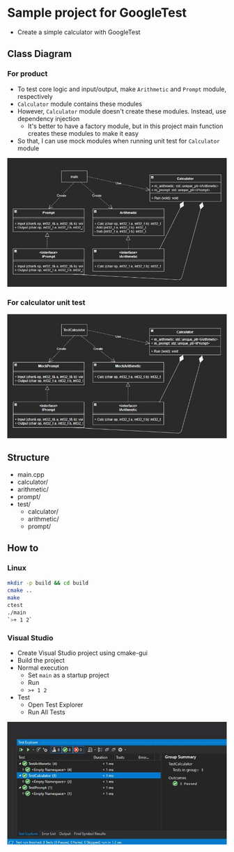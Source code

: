 # Sample project for GoogleTest
- Create a simple calculator with GoogleTest

## Class Diagram
### For product
- To test core logic and input/output, make `Arithmetic` and `Prompt` module, respectively
- `Calculator` module contains these modules
- However, `Calculator` module doesn't create these modules. Instead, use dependency injection
    - It's better to have a factory module, but in this project main function creates these modules to make it easy
- So that, I can use mock modules when running unit test for `Calculator` module

![](00_doc/class_diagram.jpg)

### For calculator unit test
![](00_doc/test_class_diagram.jpg)

## Structure
- main.cpp
- calculator/
- arithmetic/
- prompt/
- test/
    - calculator/
    - arithmetic/
    - prompt/

## How to
### Linux
```sh
mkdir -p build && cd build
cmake ..
make
ctest
./main
`>+ 1 2`
```

### Visual Studio
- Create Visual Studio project using cmake-gui
- Build the project
- Normal execution
    - Set `main` as a startup project
    - Run
    - `>+ 1 2`
- Test
    - Open Test Explorer
    - Run All Tests

![](00_doc/test_in_vs.jpg)
